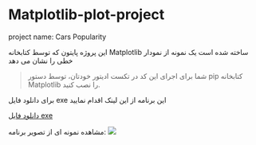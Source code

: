 # Matplotlib-plot-project
project name: Cars Popularity

این پروژه پایتون که توسط کتابخانه Matplotlib ساخته شده است یک نمونه از نمودار خطی را نشان می دهد

> شما برای اجرای این کد در تکست ادیتور خودتان، توسط دستور pip کتابخانه Matplotlib را نصب کنید.

برای دانلود فایل exe این برنامه از این لینک اقدام نمایید

[دانلود فایل exe](https://archive.studio.download-ha.ir/python/plt/file.exe)

مشاهده نمونه ای از تصویر برنامه:
![](https://archive.studio.download-ha.ir/pic.svg)
